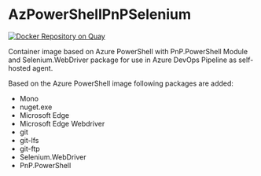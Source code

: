 # AzPowerShellPnPSelenium
[![Docker Repository on Quay](https://quay.io/repository/hoppalazi/azpowershellpnpselenium/status "Docker Repository on Quay")](https://quay.io/repository/hoppalazi/azpowershellpnpselenium)

Container image based on Azure PowerShell with PnP.PowerShell Module and Selenium.WebDriver package for use in Azure DevOps Pipeline as self-hosted agent.

Based on the Azure PowerShell image following packages are added:
 - Mono
 - nuget.exe
 - Microsoft Edge
 - Microsoft Edge Webdriver
 - git
 - git-lfs
 - git-ftp
 - Selenium.WebDriver
 - PnP.PowerShell

